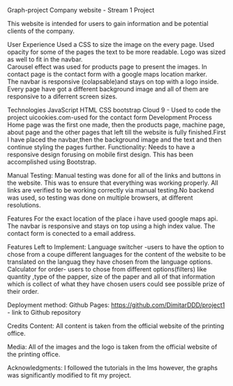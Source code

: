 Graph-project
Company website - Stream 1 Project

This website is intended for users  to gain information and be potential clients of the company.  

User Experience
Used a CSS to size  the image on the every page. Used opacity for some of the pages the text to be more readable. 
Logo was sized as well to fit in  the navbar.  
Carousel effect was used for products page to present the images. 
In contact page is the contact form with a google maps location marker.  
The navbar is responsive (colapsable)and stays on top with a logo inside. 
Every page have got a different background image and all of them are responsive to a diferrent screen sizes.  

Technologies
JavaScript
HTML
CSS
bootstrap 
Cloud 9 - Used to code the project 
uicookies.com-used for the contact form
Development Process
Home page was the first one made, then the products page, machine page, about page and the other pages that left till the website is fully finished.First I have placed the navbar,then the background image and the text and then continue styling the pages further.
Functionality:
Needs to have a responsive design forusing on mobile first design. This has been accomplished using Bootstrap.

Manual Testing:
Manual testing was done for all of the links and buttons in the website. This was to ensure that everything was working properly. All links are verified to be working correctly via manual testing.No backend was used, so testing was done on multiple browsers, at different resolutions.

Features 
For the exact location of the place i have used  google maps api.
The navbar is responsive and stays on top using a high index value. 
The contact form is conected to a email address.

Features Left to Implement: 
Language switcher -users to have the option to chose from a coupe different languages for the content of the website to be translated on the languag they have chosen from the language options. 
Calculator for order- users to chose from different options(filters) like quantity ,type of the papper, size of the paper and all of that information which is collect of what they have chosen users could see possible prize of their order.

Deployment method: Github Pages:
https://github.com/DimitarDDD/project1 - link to Github repository

Credits
Content:
All content is taken from the official website of the printing office.

Media:
All of the images and the logo is taken from the official website of the printing office. 

Acknowledgments:
I followed the tutorials in the lms however, the graphs was significantly modified to fit my project.